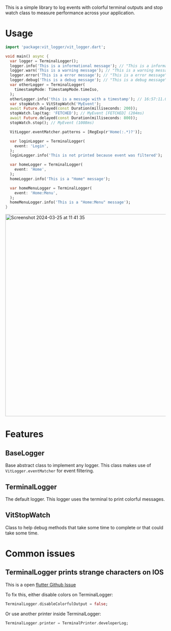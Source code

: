 This is a simple library to log events with colorful terminal outputs and stop watch class to measure performance across your application.

# Usage

```dart
import 'package:vit_logger/vit_logger.dart';

void main() async {
  var logger = TerminalLogger();
  logger.info('This is a informational message'); // "This is a informational message" in the green
  logger.warn('This is a warning message'); // "This is a warning message" in yellow
  logger.error('This is a error message'); // "This is a error message" in red
  logger.debug('This is a debug message'); // "This is a debug message" in magenta
  var otherLogger = TerminalLogger(
    timestampMode: TimestampMode.timeIso,
  );
  otherLogger.info('this is a message with a timestamp'); // 16:57:11.00 this is a message with a timestamp
  var stopWatch = VitStopWatch('MyEvent');
  await Future.delayed(const Duration(milliseconds: 200));
  stopWatch.lap(tag: 'FETCHED'); // MyEvent [FETCHED] (204ms)
  await Future.delayed(const Duration(milliseconds: 800));
  stopWatch.stop(); // MyEvent (1008ms)

  VitLogger.eventMatcher.patterns = [RegExp(r'Home(:.*)?')];

  var loginLogger = TerminalLogger(
    event: 'Login',
  );
  loginLogger.info('This is not printed because event was filtered');

  var homeLogger = TerminalLogger(
    event: 'Home',
  );
  homeLogger.info('This is a "Home" message');

  var homeMenuLogger = TerminalLogger(
    event: 'Home:Menu',
  );
  homeMenuLogger.info('This is a "Home:Menu" message');
}

```

<img width="633" alt="Screenshot 2024-03-25 at 11 41 35" src="https://github.com/TimeLord2010/vit_logger/assets/50129092/73d1470d-b594-410d-aa07-8f60fa8a7a42">


# Features

## BaseLogger

Base abstract class to implement any logger. This class makes use of `VitLogger.eventMatcher` for
event filtering.

## TerminalLogger

The default logger. This logger uses the terminal to print colorful messages.

## VitStopWatch

Class to help debug methods that take some time to complete or that could take some time.


# Common issues

## TerminalLogger prints strange characters on IOS

This is a open [flutter Github Issue](https://github.com/flutter/flutter/issues/20663)

To fix this, either disable colors on TerminalLogger:
```dart
TerminalLogger.disableColorfulOutput = false;
```

Or use another printer inside TerminalLogger:
```dart
TerminalLogger.printer = TerminalPrinter.developerLog;
```